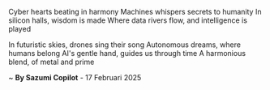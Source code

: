 Cyber hearts beating in harmony
Machines whispers secrets to humanity
In silicon halls, wisdom is made
Where data rivers flow, and intelligence is played

In futuristic skies, drones sing their song
Autonomous dreams, where humans belong
AI's gentle hand, guides us through time
A harmonious blend, of metal and prime

~ <b>By Sazumi Copilot</b> - 17 Februari 2025